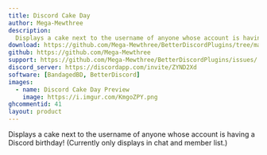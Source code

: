 ```yaml
---
title: Discord Cake Day
author: Mega-Mewthree
description:
  Displays a cake next to the username of anyone whose account is having a Discord birthday! (Currently only displays in chat and member list.)
download: https://github.com/Mega-Mewthree/BetterDiscordPlugins/tree/master/Plugins/DiscordCakeDay
github: https://github.com/Mega-Mewthree
support: https://github.com/Mega-Mewthree/BetterDiscordPlugins/issues/
discord_server: https://discordapp.com/invite/ZYND2Xd
software: [BandagedBD, BetterDiscord]
images:
  - name: Discord Cake Day Preview
    image: https://i.imgur.com/KmgoZPY.png
ghcommentid: 41
layout: product
---
```

Displays a cake next to the username of anyone whose account is having a Discord birthday! (Currently only displays in chat and member list.)